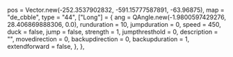 
pos = Vector.new(-252.3537902832, -591.15777587891, -63.96875),
	map = "de_cbble",
	type = "44",
	["Long"] = 
	{
		ang = QAngle.new(-1.9800597429276, 28.406869888306, 0.0),
		runduration = 10,
		jumpduration = 0,
		speed = 450,
		duck = false,
		jump = false,
		strength = 1,
		jumpthresthold = 0,
		description = "",
		movedirection = 0,
		backupdirection = 0,
		backupduration = 1,
		extendforward = false,
	},
},
